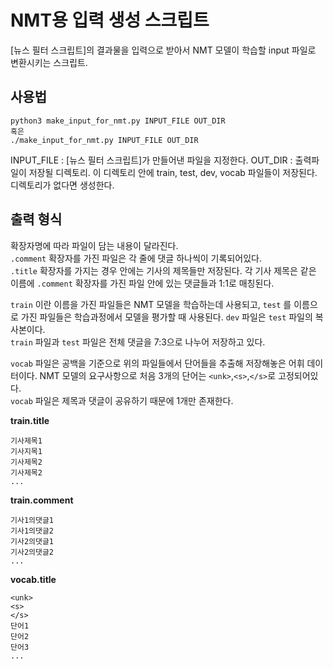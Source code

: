 # NMT용 입력 생성 스크립트
[뉴스 필터 스크립트]의 결과물을 입력으로 받아서 NMT 모델이 학습할 input 파일로 변환시키는 스크립트.

## 사용법
```
python3 make_input_for_nmt.py INPUT_FILE OUT_DIR
혹은
./make_input_for_nmt.py INPUT_FILE OUT_DIR
```

INPUT_FILE : [뉴스 필터 스크립트]가 만들어낸 파일을 지정한다.
OUT_DIR : 출력파일이 저장될 디렉토리. 이 디렉토리 안에 train, test, dev, vocab 파일들이 저장된다. 디렉토리가 없다면 생성한다.

## 출력 형식
확장자명에 따라 파일이 담는 내용이 달라진다.  
`.comment` 확장자를 가진 파일은 각 줄에 댓글 하나씩이 기록되어있다.  
`.title` 확장자를 가지는 경우 안에는 기사의 제목들만 저장된다. 각 기사 제목은 같은 이름에 `.comment` 확장자를 가진 파일 안에 있는 댓글들과 1:1로 매칭된다.

`train` 이란 이름을 가진 파일들은 NMT 모델을 학습하는데 사용되고, `test` 를 이름으로 가진 파일들은 학습과정에서 모델을 평가할 때 사용된다. `dev` 파일은 `test` 파일의 복사본이다.  
`train` 파일과 `test` 파일은 전체 댓글을 7:3으로 나누어 저장하고 있다.

`vocab` 파일은 공백을 기준으로 위의 파일들에서 단어들을 추출해 저장해놓은 어휘 데이터이다. NMT 모델의 요구사항으로 처음 3개의 단어는 `<unk>`,`<s>`,`</s>`로 고정되어있다.  
`vocab` 파일은 제목과 댓글이 공유하기 때문에 1개만 존재한다.

**train.title**
```
기사제목1
기사지목1
기사제목2
기사제목2
...
```
**train.comment**
```
기사1의댓글1
기사1의댓글2
기사2의댓글1
기사2의댓글2
...
```
**vocab.title**
```
<unk>
<s>
</s>
단어1
단어2
단어3
...
```
